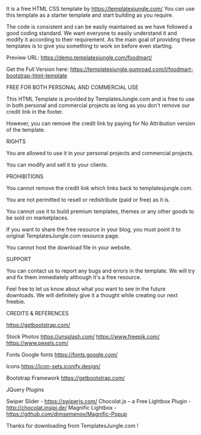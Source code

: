 It is a free HTML CSS template by https://templatesjungle.com/
You can use this template as a starter template and start building as you require.

The code is consistent and can be easily maintained as we have followed a good coding standard. We want everyone to easily understand it and modify it according to their requirement. As the main goal of providing these templates is to give you something to work on before even starting.

Preview URL:
https://demo.templatesjungle.com/foodmart/

Get the Full Version here:
https://templatesjungle.gumroad.com/l/foodmart-bootstrap-html-template

FREE FOR BOTH PERSONAL AND COMMERCIAL USE

This HTML Template is provided by TemplatesJungle.com and is free to use in both personal and commercial projects as long as you don't remove our credit link in the footer.

However, you can remove the credit link by paying for No Attribution version of the template.

RIGHTS

You are allowed to use it in your personal projects and commercial projects.

You can modify and sell it to your clients.

PROHIBITIONS

You cannot remove the credit link which links back to templatesjungle.com.

You are not permitted to resell or redistribute (paid or free) as it is.

You cannot use it to build premium templates, themes or any other goods to be sold on marketplaces.

If you want to share the free resource in your blog, you must point it to original TemplatesJungle.com resource page.

You cannot host the download file in your website.

SUPPORT

You can contact us to report any bugs and errors in the template. We will try and fix them immediately although it's a free resource.

Feel free to let us know about what you want to see in the future downloads. We will definitely give it a thought while creating our next freebie.

CREDITS & REFERENCES

https://getbootstrap.com/

Stock Photos
https://unsplash.com/
https://www.freepik.com/
https://www.pexels.com/

Fonts
Google fonts
https://fonts.google.com/

Icons
https://icon-sets.iconify.design/

Bootstrap Framework
https://getbootstrap.com/

JQuery Plugins

Swiper Slider - https://swiperjs.com/
Chocolat.js – a Free Lightbox Plugin -http://chocolat.insipi.de/
Magnific Lightbox - https://github.com/dimsemenov/Magnific-Popup

Thanks for downloading from TemplatesJungle.com !
